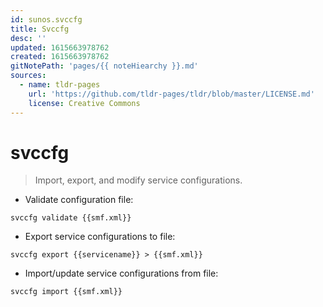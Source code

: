 ```yaml
---
id: sunos.svccfg
title: Svccfg
desc: ''
updated: 1615663978762
created: 1615663978762
gitNotePath: 'pages/{{ noteHiearchy }}.md'
sources:
  - name: tldr-pages
    url: 'https://github.com/tldr-pages/tldr/blob/master/LICENSE.md'
    license: Creative Commons
---
```

# svccfg

> Import, export, and modify service configurations.

- Validate configuration file:

`svccfg validate {{smf.xml}}`

- Export service configurations to file:

`svccfg export {{servicename}} > {{smf.xml}}`

- Import/update service configurations from file:

`svccfg import {{smf.xml}}`

